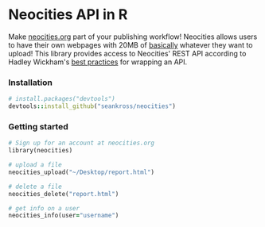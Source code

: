 # Neocities API in R

Make [neocities.org](https://neocities.org/) part of your publishing workflow! Neocities allows users to have their own webpages with 20MB of [basically](https://neocities.org/site_files/allowed_types) whatever they want to upload! This library provides access to Neocities' REST API according to Hadley Wickham's [best practices](https://github.com/hadley/httr/blob/master/vignettes/api-packages.Rmd) for wrapping an API.

### Installation

```ruby
# install.packages("devtools")
devtools::install_github("seankross/neocities")
```

### Getting started

```ruby
# Sign up for an account at neocities.org
library(neocities)

# upload a file
neocities_upload("~/Desktop/report.html")

# delete a file
neocities_delete("report.html")

# get info on a user
neocities_info(user="username")
```
